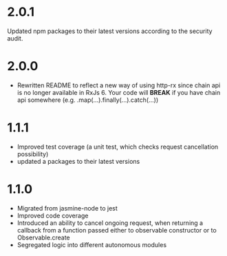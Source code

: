 # 2.0.1
Updated npm packages to their latest versions according to the security audit.

# 2.0.0
* Rewritten README to reflect a new way of using http-rx since chain api is no longer available in RxJs 6. Your code will __BREAK__ if you have chain api somewhere (e.g. .map(...).finally(...).catch(...))

# 1.1.1
* Improved test coverage (a unit test, which checks request cancellation possibility)
* updated a packages to their latest versions

# 1.1.0
* Migrated from jasmine-node to jest
* Improved code coverage
* Introduced an ability to cancel ongoing request, when returning a callback from a function 
passed either to observable constructor or to Observable.create
* Segregated logic into different autonomous modules
